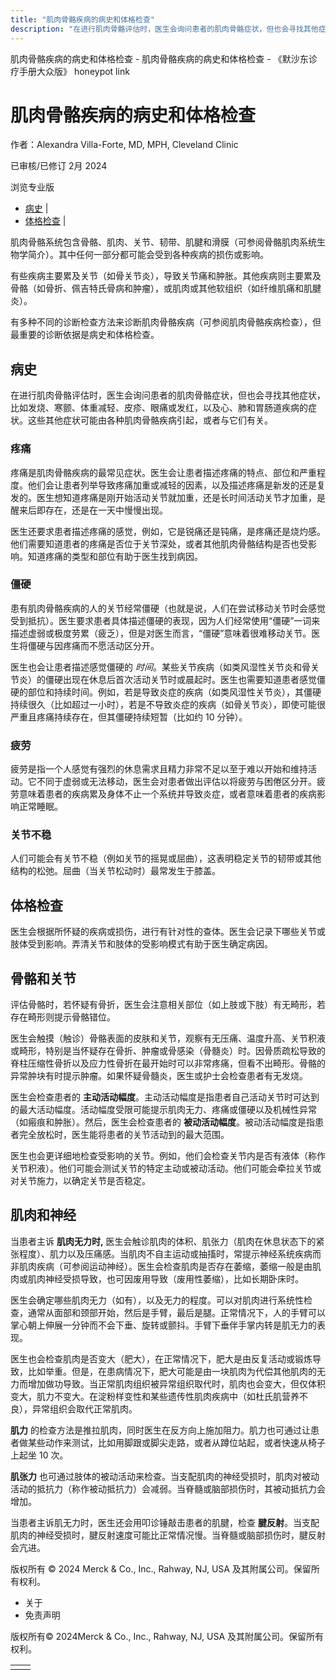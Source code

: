 ```yaml
---
title: "肌肉骨骼疾病的病史和体格检查"
description: "在进行肌肉骨骼评估时，医生会询问患者的肌肉骨骼症状，但也会寻找其他症状，比如发烧、寒颤、体重减轻、皮疹、眼痛或发红，以及心、肺和胃肠道疾病的症状。这些其他症状可能由各种肌肉骨骼疾病引起，或者与它们有关。"
---
```


﻿肌肉骨骼疾病的病史和体格检查 \- 肌肉骨骼疾病的病史和体格检查 \- 《默沙东诊疗手册大众版》 honeypot link

# 肌肉骨骼疾病的病史和体格检查

作者：Alexandra Villa-Forte, MD, MPH, Cleveland Clinic

已审核/已修订 2月 2024

浏览专业版

- [病史](#病史_v11570864_zh) \|
- [体格检查](#体格检查_v11570873_zh) \|

肌肉骨骼系统包含骨骼、肌肉、关节、韧带、肌腱和滑膜（可参阅骨骼肌肉系统生物学简介）。其中任何一部分都可能会受到各种疾病的损伤或影响。

有些疾病主要累及关节（如骨关节炎），导致关节痛和肿胀。其他疾病则主要累及骨骼（如骨折、佩吉特氏骨病和肿瘤），或肌肉或其他软组织（如纤维肌痛和肌腱炎）。

有多种不同的诊断检查方法来诊断肌肉骨骼疾病（可参阅肌肉骨骼疾病检查），但最重要的诊断依据是病史和体格检查。

## 病史

在进行肌肉骨骼评估时，医生会询问患者的肌肉骨骼症状，但也会寻找其他症状，比如发烧、寒颤、体重减轻、皮疹、眼痛或发红，以及心、肺和胃肠道疾病的症状。这些其他症状可能由各种肌肉骨骼疾病引起，或者与它们有关。

### 疼痛

疼痛是肌肉骨骼疾病的最常见症状。医生会让患者描述疼痛的特点、部位和严重程度。他们会让患者列举导致疼痛加重或减轻的因素，以及描述疼痛是新发的还是复发的。医生想知道疼痛是刚开始活动关节就加重，还是长时间活动关节才加重，是醒来后即存在，还是在一天中慢慢出现。

医生还要求患者描述疼痛的感觉，例如，它是锐痛还是钝痛，是疼痛还是烧灼感。他们需要知道患者的疼痛是否位于关节深处，或者其他肌肉骨骼结构是否也受影响。知道疼痛的类型和部位有助于医生找到病因。

### 僵硬

患有肌肉骨骼疾病的人的关节经常僵硬（也就是说，人们在尝试移动关节时会感觉受到抵抗）。医生要求患者具体描述僵硬的表现，因为人们经常使用“僵硬”一词来描述虚弱或极度劳累（疲乏），但是对医生而言，“僵硬”意味着很难移动关节。医生将僵硬与因疼痛而不愿活动区分开。

医生也会让患者描述感觉僵硬的 _时间_。某些关节疾病（如类风湿性关节炎和骨关节炎）的僵硬出现在休息后首次活动关节时或晨起时。医生也需要知道患者感觉僵硬的部位和持续时间。例如，若是导致炎症的疾病（如类风湿性关节炎），其僵硬持续很久（比如超过一小时），若是不导致炎症的疾病（如骨关节炎），即使可能很严重且疼痛持续存在，但其僵硬持续短暂（比如约 10 分钟）。

### 疲劳

疲劳是指一个人感觉有强烈的休息需求且精力非常不足以至于难以开始和维持活动。它不同于虚弱或无法移动，医生会对患者做出评估以将疲劳与困倦区分开。疲劳意味着患者的疾病累及身体不止一个系统并导致炎症，或者意味着患者的疾病影响正常睡眠。

### 关节不稳

人们可能会有关节不稳（例如关节的摇晃或屈曲），这表明稳定关节的韧带或其他结构的松弛。屈曲（当关节松动时）最常发生于膝盖。

## 体格检查

医生会根据所怀疑的疾病或损伤，进行有针对性的查体。医生会记录下哪些关节或肢体受到影响。弄清关节和肢体的受影响模式有助于医生确定病因。

## 骨骼和关节

评估骨骼时，若怀疑有骨折，医生会注意相关部位（如上肢或下肢）有无畸形，若存在畸形则提示骨骼错位。

医生会触摸（触诊）骨骼表面的皮肤和关节，观察有无压痛、温度升高、关节积液或畸形，特别是当怀疑存在骨折、肿瘤或骨感染（骨髓炎）时。因骨质疏松导致的脊柱压缩性骨折以及应力性骨折在最开始时可以非常疼痛，但看不出畸形。骨骼的异常肿块有时提示肿瘤。如果怀疑骨髓炎，医生或护士会检查患者有无发烧。

医生会检查患者的 **主动活动幅度**。主动活动幅度是指患者自己活动关节时可达到的最大活动幅度。活动幅度受限可能提示肌肉无力、疼痛或僵硬以及机械性异常（如瘢痕和肿胀）。然后，医生会检查患者的 **被动活动幅度**。被动活动幅度是指患者完全放松时，医生能将患者的关节活动到的最大范围。

医生也会更详细地检查受影响的关节。例如，他们会检查关节内是否有液体（称作关节积液）。他们可能会测试关节的特定主动或被动活动。他们可能会牵拉关节或对关节施力，以确定关节是否稳定。

## 肌肉和神经

当患者主诉 **肌肉无力时,** 医生会触诊肌肉的体积、肌张力（肌肉在休息状态下的紧张程度）、肌力以及压痛感。当肌肉不自主运动或抽搐时，常提示神经系统疾病而非肌肉疾病（可参阅运动神经）。医生会检查肌肉是否存在萎缩，萎缩一般是由肌肉或肌肉神经受损导致，也可因废用导致（废用性萎缩），比如长期卧床时。

医生会确定哪些肌肉无力（如有），以及无力的程度。可以对肌肉进行系统性检查，通常从面部和颈部开始，然后是手臂，最后是腿。正常情况下，人的手臂可以掌心朝上伸展一分钟而不会下垂、旋转或颤抖。手臂下垂伴手掌内转是肌无力的表现。

医生也会检查肌肉是否变大（肥大），在正常情况下，肥大是由反复活动或锻炼导致，比如举重。但是，在患病情况下，肥大可能是由一块肌肉为代偿其他肌肉的无力而增加做功导致。当正常肌肉组织被异常组织取代时，肌肉也会变大，但仅体积变大，肌力不变大。在淀粉样变性和某些遗传性肌肉疾病中（如杜氏肌营养不良），异常组织会取代正常肌肉。

**肌力** 的检查方法是推拉肌肉，同时医生在反方向上施加阻力。肌力也可通过让患者做某些动作来测试，比如用脚跟或脚尖走路，或者从蹲位站起，或者快速从椅子上起坐 10 次。

**肌张力** 也可通过肢体的被动活动来检查。当支配肌肉的神经受损时，肌肉对被动活动的抵抗力（称作被动抵抗力）会减弱。当脊髓或脑部损伤时，其被动抵抗力会增加。

当患者主诉肌无力时，医生还会用叩诊锤敲击患者的肌腱，检查 **腱反射**。当支配肌肉的神经受损时，腱反射速度可能比正常情况慢。当脊髓或脑部损伤时，腱反射会亢进。



版权所有 © 2024
Merck & Co., Inc., Rahway, NJ, USA 及其附属公司。保留所有权利。

- 关于
- 免责声明

版权所有© 2024Merck & Co., Inc., Rahway, NJ, USA 及其附属公司。保留所有权利。

|     |     |
| --- | --- |
|  |  |
